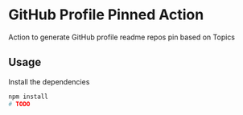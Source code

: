 # GitHub Profile Pinned Action

Action to generate GitHub profile readme repos pin based on Topics

## Usage

Install the dependencies

```bash
npm install
# TODO
```
